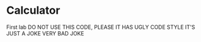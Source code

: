 # Calculator
First lab
DO NOT USE THIS CODE, PLEASE
IT HAS UGLY CODE STYLE
IT'S JUST A JOKE
VERY BAD JOKE
